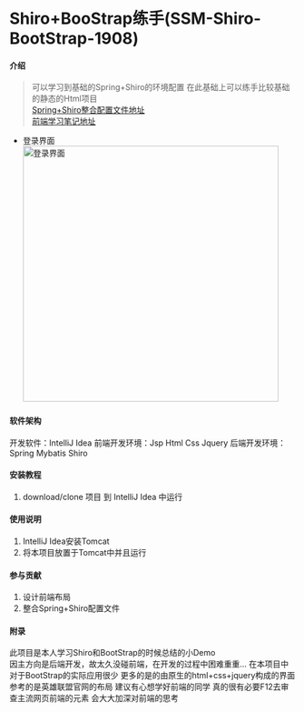 # Shiro+BooStrap练手(SSM-Shiro-BootStrap-1908)

#### 介绍
> 可以学习到基础的Spring+Shiro的环境配置 在此基础上可以练手比较基础的静态的Html项目<br>
[Spring+Shiro整合配置文件地址](https://blog.csdn.net/Process_ing/article/details/101623895)<br>
[前端学习笔记地址](https://blog.csdn.net/Process_ing/article/details/101623612)<br>

* 登录界面
<img src='https://imgconvert.csdnimg.cn/aHR0cHM6Ly91cGxvYWQtaW1hZ2VzLmppYW5zaHUuaW8vdXBsb2FkX2ltYWdlcy8xOTExMzA1NC1iYzlmNDFmM2ZjY2Y0Njk5LnBuZw?x-oss-process=image/format,png' 
alt='登录界面' height='450'>


#### 软件架构
  开发软件：IntelliJ Idea
  前端开发环境：Jsp Html Css Jquery
  后端开发环境：Spring Mybatis Shiro
  
#### 安装教程
  1. download/clone 项目 到 IntelliJ Idea 中运行

#### 使用说明
  1. IntelliJ Idea安装Tomcat
  2. 将本项目放置于Tomcat中并且运行

#### 参与贡献
  1. 设计前端布局
  2. 整合Spring+Shiro配置文件

#### 附录
  此项目是本人学习Shiro和BootStrap的时候总结的小Demo <br> 
  因主方向是后端开发，故太久没碰前端，在开发的过程中困难重重... 在本项目中对于BootStrap的实际应用很少 更多的是的由原生的html+css+jquery构成的界面 参考的是英雄联盟官网的布局 建议有心想学好前端的同学 真的很有必要F12去审查主流网页前端的元素 会大大加深对前端的思考
